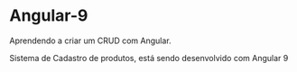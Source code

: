 # Angular-9

Aprendendo a criar um CRUD com Angular.

Sistema de Cadastro de produtos, está sendo desenvolvido com Angular 9
